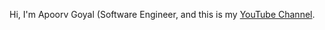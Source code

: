 Hi, I'm Apoorv Goyal (Software Engineer, and this is my [YouTube Channel](https://youtube.com/c/ApoorvGoyalMain).
